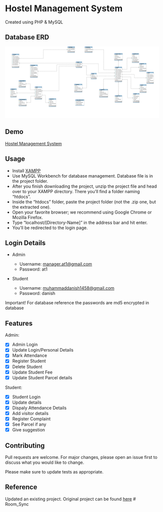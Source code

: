 # Hostel Management System

Created using PHP & MySQL

## Database ERD

![ERD](/Hostel.svg)

## Demo

[Hostel Management System](https://youtu.be/J2JDz6A3w5w)

## Usage

- Install [XAMPP](https://www.apachefriends.org/)
- Use MySQL Workbench for database management. Database file is in the project folder.
- After you finish downloading the project, unzip the project file and head over to your XAMPP directory. There you’ll find a folder naming “htdocs”.
- Inside the “htdocs” folder, paste the project folder (not the .zip one, but the extracted one).
- Open your favorite browser; we recommend using Google Chrome or Mozilla Firefox.
- Type “localhost/[Directory-Name]” in the address bar and hit enter.
- You’ll be redirected to the login page.

## Login Details

- Admin
  - Username: manager.at1@gmail.com
  - Password: at1

- Student
    - Username: muhammaddanish1458@gmail.com
    - Password: danish

Important! For database reference the passwords are md5 encrypted in database


## Features

Admin:
- [x] Admin Login
- [x] Update Login/Personal Details
- [x] Mark Attendance
- [x] Register Student
- [x] Delete Student
- [x] Update Student Fee
- [x] Update Student Parcel details

Student:
- [x] Student Login
- [x] Update details
- [x] Dispaly Attendance Details
- [x] Add visitor details
- [x] Register Complaint
- [x] See Parcel if any
- [x] Give suggestion

## Contributing

Pull requests are welcome. For major changes, please open an issue first to discuss what you would like to change.

Please make sure to update tests as appropriate.

## Reference

Updated an existing project. Original project can be found [here](https://codeastro.com/hostel-management-system-in-php-with-source-code/)
#   R o o m _ S y n c 
 
 